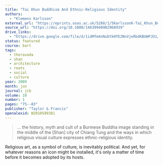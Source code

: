 ```yaml
---
title: "Tai Khun Buddhism And Ethnic-Religious Identity"
authors:
  - "Klemens Karlsson"
external_url: "https://eprints.soas.ac.uk/5288/1/5KarlssonK-Tai_Khun_Buddhism.pdf"
source_url: "https://doi.org/10.1080/14639940902968939"
drive_links:
  - "https://drive.google.com/file/d/1idMfm4nNuDtkHTE2NnVjeRbdKBUWPJO1/view?usp=drivesdk"
status: featured
course: bart
tags:
  - theravada
  - shan
  - architecture
  - roots
  - social
  - culture
year: 2009
month: jun
journal: jcb
volume: 10
number: 1
pages: "75--83"
publisher: "Taylor & Francis"
openalexid: W2010589381
---
```


> … the history, myth and cult of a Burmese Buddha image standing in the middle of the [Shan] city of Chiang Tung and the ways in which religious visual culture expresses ethnic-religious identity.

Religious art, as a symbol of culture, is inevitably political.
And yet, for whatever reasons an icon might be installed, it's only a matter of time before it becomes adopted by its hosts.
